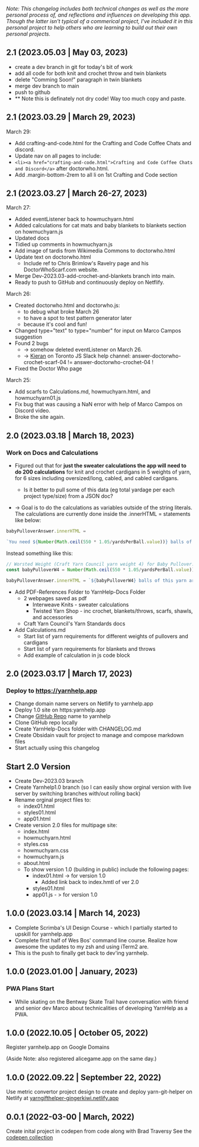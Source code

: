 *Note: This changelog includes both technical changes as well as the more personal process of, and reflections and influences on developing this app. Though the latter isn't typical of a commerical project, I've included it in this personal project to help others who are learning to build out their own personal projects.*

## 2.1 (2023.05.03 | May 03, 2023)

- create a dev branch in git for today's bit of work
- add all code for both knit and crochet throw and twin blankets
- delete "Comming Soon!" paragraph in twin blankets
- merge dev branch to main
- push to github
- ** Note this is definately not dry code! Way too much copy and paste.

## 2.1 (2023.03.29 | March 29, 2023)
March 29:
- Add crafting-and-code.html for the Crafting and Code Coffee Chats and discord.
- Update nav on all pages to include: 
- ``<li><a href="crafting-and-code.html">Crafting and Code Coffee Chats and Discord</a>``
after doctorwho.html.
- Add .margin-bottom-2rem to all li on 1st Crafting and Code section

## 2.1 (2023.03.27 | March 26-27, 2023)

March 27:
- Added eventListener back to howmuchyarn.html
- Added calculations for cat mats and baby blankets to blankets section on howmuchyarn.js
- Updated docs
- Tidied up comments in howmuchyarn.js
- Add image of tardis from Wikimedia Commons to doctorwho.html
- Update text on doctorwho.html 
	- Include ref to Chris Brimlow's Ravelry page and his DoctorWhoScarf.com website.
- Merge Dev-2023.03-add-crochet-and-blankets branch into main.
- Ready to push to GitHub and continuously deploy on Netflify.

March 26:
- Created doctorwho.html and doctorwho.js:
	- to debug what broke March 26
	- to have a spot to test pattern generator later
	- because it's cool and fun!
- Changed type="text" to type="number" for input on Marco Campos suggestion
- Found 2 bugs 
	- -> somehow deleted eventListener on March 26.
	- -> [Kieran](kieran.ca) on Toronto JS Slack help channel: answer-doctorwho-crochet-scarf-04 != answer-doctorwho-crochet-04 !
- Fixed the Doctor Who page

March 25: 
- Add scarfs to Calculations.md,  howmuchyarn.html,  and howmuchyarn01.js
- Fix bug that was causing a NaN error with help of Marco Campos on Discord video.
- Broke the site again.

## 2.0 (2023.03.18 | March 18, 2023)

### Work on Docs and Calculations
- Figured out that for **just the sweater calculations the app will need to do 200 calculations** for knit and crochet cardigans in 5 weights of yarn, for 6 sizes including oversized/long, cabled, and cabled cardigans.
	- Is it better to pull some of this data (eg total yardage per each project type/size) from a JSON doc?

- -> Goal is to do the calculations as variables outside of the string literals. The calculations are currently done inside the .innerHTML = statements like below:

```js
babyPulloverAnswer.innerHTML =

`You need ${Number(Math.ceil(550 * 1.05/yardsPerBall.value))} balls of this yarn for a baby pullover`
```

Instead something like this:
```js
// Worsted Weight (Craft Yarn Council yarn weight 4) for Baby Pullover:
const babyPulloverW4 = Number(Math.ceil(550 * 1.05/yardsPerBall.value))

babyPulloverAnswer.innerHTML = `${babyPulloverW4} balls of this yarn are needed for a baby pullover`
```

- Add PDF-References Folder to YarnHelp-Docs Folder
	- 2 webpages saved as pdf
		- Interweave Knits - sweater calculations
		- Twisted Yarn Shop - inc crochet, blankets/throws, scarfs, shawls, and accessories
	- Craft Yarn Council's Yarn Standards docs
- Add Calculations.md
	- Start list of yarn requirements for different weights of pullovers and cardigans
	- Start list of yarn requirements for blankets and throws
	- Add example of calculation in js code block

## 2.0 (2023.03.17 | March 17, 2023)

### Deploy to https://yarnhelp.app 

- Change domain name servers on Netlify to yarnhelp.app
- Deploy 1.0 site on https:yarnhelp.app
- Change [GitHub Repo](https://github.com/GingerKiwi/yarnhelp) name to yarnhelp
- Clone GitHub repo locally
- Create YarnHelp-Docs folder with CHANGELOG.md
- Create Obsidain vault for project to manage and compose markdown files
- Start actually using this changelog

## Start 2.0 Version

- Create Dev-2023.03 branch
- Create Yarnhelp1.0 branch (so I can easily show orginal version with live server by switching branches with/out rolling back)
- Rename orginal project files to:
	- index01.html
	- styles01.html
	- app01.html
- Create version 2.0 files for multipage site:
	- index.html
	- howmuchyarn.html
	- styles.css
	- howmuchyarn.css
	- howmuchyarn.js 
	- about.html
	- To show version 1.0 (building in public) include the following pages:
		- index01.html -> for version 1.0
			- Added link back to index.hmtl of ver 2.0
		- styles01.html
		- app01.js - > for version 1.0 

## 1.0.0 (2023.03.14 | March 14, 2023)

- Complete Scrimba's UI Design Course - which I partially started to upskill for yarnhelp.app
- Complete first half of Wes Bos' command line course. Realize how awesome the updates to my zsh and using iTerm2 are. 
- This is the push to finally get back to dev'ing yarnhelp.


## 1.0.0 (2023.01.00 | January, 2023)

### PWA Plans Start

- While skating on the Bentway Skate Trail have conversation with friend and senior dev Marco about technicalities of developing YarnHelp as a PWA.


## 1.0.0 (2022.10.05 | October 05, 2022)
Register yarnhelp.app on Google Domains

(Aside Note: also registered alicegame.app on the same day.)

## 1.0.0 (2022.09.22 | September 22, 2022)

Use metric convertor project design to create and deploy yarn-git-helper on Netlify at [yarngifthelper-gingerkiwi.netlify.app](https://yarngifthelper-gingerkiwi.netlify.app)

## 0.0.1 (2022-03-00 | March, 2022)

Create inital project in codepen from code along with Brad Traversy
See the [codepen collection](https://codepen.io/collection/WvMqQp)